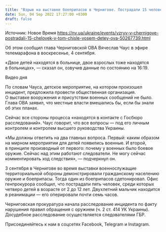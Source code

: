 ```yaml
---
title: "Взрыв на выставке боеприпасов в Чернигове. Пострадали 15 человек, в частности восемь детей: инцидент расследует ГБР — ОВА"
date: Sun, 04 Sep 2022 17:27:00 +0300
draft: false
---
```

Источник: Новое Время https://nv.ua/ukraine/events/vzryv-v-chernigove-postradali-15-chelovek-v-tom-chisle-vosem-detey-ova-50267739.html


Об этом сообщил глава Черниговской ОВА Вячеслав Чаус в эфире телемарафона в воскресенье, 4 сентября.

«Двое детей находятся в больнице, двое взрослых тоже находятся в больницах», — сказал он, озвучив данные по состоянию на 16:19.

 Видео дня   

По словам Чауса, детское мероприятие, на котором произошел инцидент, предложила провести общественная организация. О выставке вооружения и присутствии военных сообщений не было. Глава ОВА заявил, что местные власти вмешались бы, если бы знали об этих планах.

Сейчас все стороны процесса «находятся в контакте с Госбюро расследований». Чаус говорит, что все вопросы — под его личным контролем и контролем высшего руководства Украины.

«Мы должны ответить на два главных вопроса. Первый: каким образом на мирном мероприятии для детей появились военные. И второй, в принципе производный от первого: почему у военных было боевое оружие. Сейчас над этим работают следователи. Не могу сейчас комментировать ход следствия», — подчеркнул он.

3 сентября в Чернигове во время выставки военнослужащие территориальной обороны демонстрировали гражданскому населению оружие и боеприпасы. Тогда один из боеприпасов сдетонировал. Офис генпрокурора сообщил, что пострадали пять человек, среди которых четверо детей в возрасте от 2 до 12 лет. Двухлетний мальчик находится в реанимации — его оперировали почти семь часов.

Черниговская прокуратура начала расследование инцидента по факту нарушения правил обращения с оружием (ч. 2 ст. 414 УК Украины). Досудебное расследование осуществляется следователями ГБР.

Присоединяйтесь к нам в соцсетях Facebook, Telegram и Instagram.
